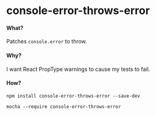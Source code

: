 # console-error-throws-error

#### What?

Patches `console.error` to throw.

#### Why?

I want React PropType warnings to cause my tests to fail.

#### How?

`npm install console-error-throws-error --save-dev`

`mocha --require console-error-throws-error`
